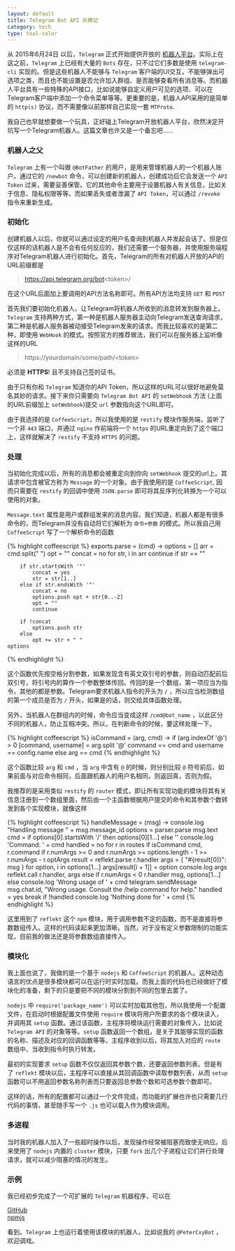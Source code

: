 ```yaml
---
layout: default
title: Telegram Bot API 折腾记
category: tech
type: teal-color
---
```


从 2015年6月24日 以后，`Telegram` 正式开始提供开放的 [机器人平台](https://core.telegram.org/bots)。实际上在这之前，`Telegram` 上已经有大量的 `Bots` 存在，只不过它们多数是使用 `telegram-cli` 实现的。但是这些机器人不能够与 `Telegram` 客户端的UI交互，不能够弹出可选项之类，而且也不能设置是否允许加入群组、是否能够查看所有消息等。而机器人平台具有一些特殊的API接口，比如说能够自定义用户可见的选项、可以在Telegram客户端中添加一个命令菜单等等。更重要的是，机器人API采用的是简单的 `http(s)` 协议，而不需要像以前那样自己实现一套 `MTProto`.

我自己也早就想要做一个玩具，正好碰上Telegram开放机器人平台，欣然决定开坑写一个Telegram机器人。这篇文章也许又是一个备忘吧……

<!--more-->

### 机器人之父

`Telegram` 上有一个叫做 `@BotFather` 的用户，是用来管理机器人的一个机器人账户。通过它的 `/newbot` 命令，可以创建新的机器人，创建成功后它会发送一个 `API Token` 过来，需要妥善保管。它的其他命令主要用于设置机器人有关信息，比如关于信息、隐私权限等等。而如果丢失或者泄漏了 `API Token`，可以通过 `/revoke` 指令来重新生成。

### 初始化

创建机器人以后，你就可以通过设定的用户名查询到机器人并发起会话了。但是仅仅这样的话机器人是不会有任何反应的，我们还需要一个服务器，并使用服务端程序对Telegram机器人进行初始化。首先，Telegram的所有对机器人开放的API的URL前缀都是

> https://api.telegram.org/bot<token\>/

在这个URL后面加上要调用的API方法名称即可。所有API方法均支持 `GET` 和 `POST`

首先我们要初始化机器人，让Telegram将机器人所收到的消息转发到服务器上。`Telegram` 支持两种方式，第一种是机器人服务器主动向Telegram发送查询请求，第二种是机器人服务器被动接受Telegram发来的请求。而我比较喜欢的是第二种，即使用 `WebHook` 的模式。按照官方的推荐做法，我们可以在服务器上监听像这样的URL

> https://yourdomain/some/path/<token\>

必须是 __HTTPS__! 且不支持自己签的证书。

由于只有你和 `Telegram` 知道你的API Token，所以这样的URL可以很好地避免莫名其妙的请求。接下来你只需要向 `Telegram Bot API` 的 `setWebhook` 方法 (上面的URL前缀加上 `setWebhook`)提交 `url` 参数指向这个URL即可。

由于我选择的是 `CoffeeScript`，所以我使用的是 `restify` 模块作服务端，监听了一个非 `443` 端口，并通过 `nginx` 作前端将一个 `https` 的URL重定向到了这个端口上，这样就解决了 `restify` 不支持 `HTTPS` 的问题。

### 处理

当初始化完成以后，所有的消息都会被重定向到你向 `setWebhook` 提交的url上。其请求中包含被官方称为 `Message` 的一个对象。由于我使用的是 `CoffeeScript`, 因而只需要在 `restify` 的回调中使用 `JSON.parse` 即可将其反序列化转换为一个可以使用的对象。

`Message.text` 属性是用户或群组发来的消息内容。我们知道，机器人都是有很多命令的，而Telegram并没有自动将它们解析为 `命令+参数` 的模式。所以我自己用 `CoffeeScript` 写了一个解析命令的函数

{% highlight coffeescript %}
exports.parse = (cmd) ->
	options = []
	arr = cmd.split(" ")
	opt = ""
	concat = no
	for str, i in arr
		continue if str == ""

		if str.startsWith '"'
			concat = yes
			str = str[1..]
		else if str.endsWith '"'
			concat = no
			options.push opt + str[0..-2]
			opt = ""
			continue

		if !concat
			options.push str
		else
			opt += str + " "
	options
{% endhighlight %}

这个函数优先按空格分割参数，如果发现含有英文双引号的参数，则自动匹配前后双引号，将引号内的算作一个参数整体传回。传回的是一个数组，第一项应当为指令，其他的都是参数。Telegram要求机器人指令的开头为 `/` ，所以应当检测数组的第一个成员是否为 `/` 开头，如果是的话，则交给具体函数处理。

另外，当机器人在群组内的时候，命令应当变成这样 `/cmd@bot_name` ，以此区分不同的机器人，防止互相冲突。所以，在判断命令的时候，要这样处理一下。

{% highlight coffeescript %}
isCommand = (arg, cmd) ->
	if (arg.indexOf '@') > 0
		[command, username] = arg.split '@'
		command == cmd and username == config.name
	else
		arg == cmd
{% endhighlight %}

这个函数比较 `arg` 和 `cmd` ，当 `arg` 中含有 `@` 的时候，则分别比较 `@` 符号前后，如果前面与对应命令相同，后面跟机器人的用户名相同，则返回真，否则为假。

我推荐的是采用类似 `restify` 的 `router` 模式，即让所有实现功能的模块将其有关信息注册到一个数组里面，然后由一个主函数根据用户提交的命令和其参数个数转发到各个实现模块，就像这样

{% highlight coffeescript %}
handleMessage = (msg) ->
	console.log "Handling message " + msg.message_id
	options = parser.parse msg.text
	cmd = if options[0].startsWith '/' then options[0][1...] else ''
	console.log 'Command: ' + cmd
	handled = no
	for r in routes
		if isCommand cmd, r.command
			if r.numArgs >= 0 and r.numArgs >= options.length - 1 >= r.numArgs - r.optArgs
				result = reflekt.parse r.handler
				args = { "#{result[0]}": msg }
				for option, i in options[1...]
					args[result[i + 1]] = option
				console.log args
				reflekt.call r.handler, args
			else if r.numArgs < 0
				r.handler msg, options[1...]
			else
				console.log 'Wrong usage of ' + cmd
				telegram.sendMessage msg.chat.id, "Wrong usage. Consult the /help command for help."
			handled = yes
			break
	if !handled
		console.log 'Nothing done for ' + cmd
{% endhighlight %}

这里用到了 `reflekt` 这个 `npm` 模块，用于调用参数不定的函数，而不是直接将参数数组传入。这样的代码读起来更加清晰。当然，对于没有定义参数限制的功能实现，目前我的做法还是将参数数组直接传入。

### 模块化

我上面也说了，我做的是一个基于 `nodejs` 和 `CoffeeScript` 的机器人。这种动态语言的优点是很多模块都可以在运行时实时加载。而我上面的代码也已经做好了模块化的准备，剩下的只是要把不同的模块分割到不同的包里去罢了。

`nodejs` 中 `require('package_name')` 可以实时加载其他包，所以我使用一个配置文件，在启动时根据配置文件使用 `require` 模块将用户所要求的各个模块读入，并调用其 `setup` 函数。通过该函数，主程序将模块运行需要的对象传入，比如说 `Telegram API` 的对象等等。`setup` 函数返回一个数组，是关于其能够实现的函数的名称、描述及对应的回调函数等等。主程序收到以后，将其加入对应的 `route` 数组中，当收到指令时执行转发。

最初的实现要求 `setup` 函数不仅仅返回其参数个数，还要返回参数列表。但是有了 `reflekt` 模块以后，主程序可以直接从其回调函数中读取参数列表，从而 `setup` 函数可以不用返回参数名称列表而只要返回总参数个数和可选参数个数即可。

这样的话，所有的配置都可以通过一个文件完成，而功能的扩展也许也只需要几行代码的事情，甚至随手写一个 `.js` 也可以载入作为模块调用。

### 多进程

当时我的机器人加入了一些超时操作以后，发现操作经常被阻塞而致使无响应。后来使用了 `nodejs` 内置的 `cluster` 模块，只要 `fork` 出几个子进程让它们并行处理请求，就可以减少阻塞的情况的发生。

### 示例

我已经初步完成了一个可扩展的 `Telegram` 机器程序，可以在

[GitHub](https://github.com/PeterCxy/telegram-bot-coffee)  
[npmjs](https://www.npmjs.com/package/telegram-bot-coffee)

看到。`Telegram` 上也运行着使用该模块的机器人，比如说我的 `@PeterCxyBot` ，欢迎调戏。
